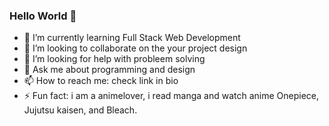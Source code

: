 ### Hello World 👋


- 🌱 I’m currently learning Full Stack Web Development
- 👯 I’m looking to collaborate on the your project design
- 🤔 I’m looking for help with probleem solving
- 💬 Ask me about programming and design
- 📫 How to reach me: check link in bio
- ⚡ Fun fact: i am a animelover, i read manga and watch anime Onepiece, Jujutsu kaisen, and Bleach.

